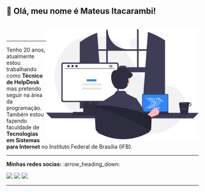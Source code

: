## :speech_balloon: Olá, meu nome é Mateus Itacarambi!

<br>

<img src="https://github.com/Mateus-Itacarambi/mateus-itacarambi/blob/main/programming.svg" min-width="500px" max-width="500px" width="400px" align="right" alt="Computador iuriCode">

<br>

---

<p align="left">Tenho 20 anos, atualmente estou trabalhando como <strong>Técnico de HelpDesk</strong> mas pretendo seguir na área da programação. Também estou fazendo faculdade de <strong>Tecnologias em Sistemas para Internet</strong> no Instituto Federal de Brasília (IFB).</p>

---

<p><strong>Minhas redes socias:</strong> :arrow_heading_down:</p>

<p align="left">
  <a href="https://www.linkedin.com/in/mateus-de-souza-itacarambi-3403ba1a0" alt="Linkedin">
  <img src="https://img.shields.io/badge/-Linkedin-0e76a8?style=flat-square&logo=Linkedin&logoColor=white&link=LINK-DO-SEU-LINKEDIN" /></a>

  <a href="https://wa.me/+5561999178932?text=Contato%20de%20Mateus%20Itacarambi" alt="WhatsApp">
  <img src="https://img.shields.io/badge/-WhatsApp-25d366?style=flat-square&labelColor=25d366&logo=whatsapp&logoColor=white&link=API-DO-SEU-WHATSAPP"/></a>

  <a href="https://www.instagram.com/_itacarambi_/" alt="Instagram">
  <img src="https://img.shields.io/badge/-Instagram-DF0174?style=flat-square&labelColor=DF0174&logo=instagram&logoColor=white&link=LINK-DO-SEU-INSTAGRAM"/></a>
</p>  

---

<br>
